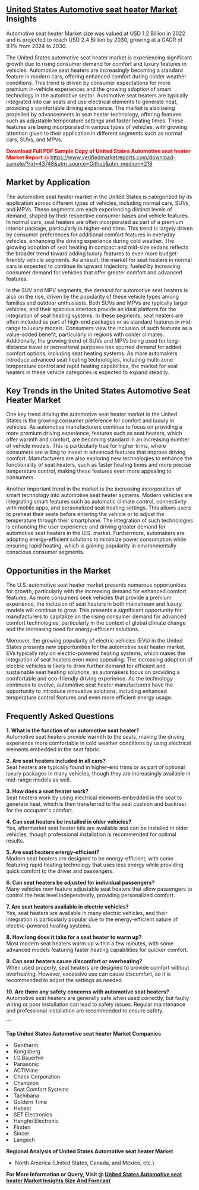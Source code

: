 <h2><a href="https://www.verifiedmarketreports.com/download-sample/?rid=43748&amp;utm_source=Github&amp;utm_medium=218" target="_blank">United States Automotive seat heater Market</a> Insights</h2><p>Automotive seat heater Market size was valued at USD 1.2 Billion in 2022 and is projected to reach USD 2.4 Billion by 2030, growing at a CAGR of 9.1% from 2024 to 2030.</p><p> <p>The United States automotive seat heater market is experiencing significant growth due to rising consumer demand for comfort and luxury features in vehicles. Automotive seat heaters are increasingly becoming a standard feature in modern cars, offering enhanced comfort during colder weather conditions. This trend is driven by consumer expectations for more premium in-vehicle experiences and the growing adoption of smart technology in the automotive sector. Automotive seat heaters are typically integrated into car seats and use electrical elements to generate heat, providing a comfortable driving experience. The market is also being propelled by advancements in seat heater technology, offering features such as adjustable temperature settings and faster heating times. These features are being incorporated in various types of vehicles, with growing attention given to their application in different segments such as normal cars, SUVs, and MPVs. <p><span class=""><span style="color: #ff0000;"><strong>Download Full PDF Sample Copy of United States Automotive seat heater Market Report</strong> @ </span><a href="https://www.verifiedmarketreports.com/download-sample/?rid=43748&amp;utm_source=Github&amp;utm_medium=218" target="_blank">https://www.verifiedmarketreports.com/download-sample/?rid=43748&amp;utm_source=Github&amp;utm_medium=218</a></span></p></p> <h2>Market by Application</h2> <p>The automotive seat heater market in the United States is categorized by its application across different types of vehicles, including normal cars, SUVs, and MPVs. These segments are each experiencing distinct levels of demand, shaped by their respective consumer bases and vehicle features. In normal cars, seat heaters are often incorporated as part of a premium interior package, particularly in higher-end trims. This trend is largely driven by consumer preferences for additional comfort features in everyday vehicles, enhancing the driving experience during cold weather. The growing adoption of seat heating in compact and mid-size sedans reflects the broader trend toward adding luxury features to even more budget-friendly vehicle segments. As a result, the market for seat heaters in normal cars is expected to continue its upward trajectory, fueled by increasing consumer demand for vehicles that offer greater comfort and advanced features. <p>In the SUV and MPV segments, the demand for automotive seat heaters is also on the rise, driven by the popularity of these vehicle types among families and outdoor enthusiasts. Both SUVs and MPVs are typically larger vehicles, and their spacious interiors provide an ideal platform for the integration of seat heating systems. In these segments, seat heaters are often included as part of high-end packages or as standard features in mid-range to luxury models. Consumers view the inclusion of such features as a value-added benefit, particularly in regions with colder climates. Additionally, the growing trend of SUVs and MPVs being used for long-distance travel or recreational purposes has spurred demand for added comfort options, including seat heating systems. As more automakers introduce advanced seat heating technologies, including multi-zone temperature control and rapid heating capabilities, the market for seat heaters in these vehicle categories is expected to expand steadily. <h2>Key Trends in the United States Automotive Seat Heater Market</h2> <p>One key trend driving the automotive seat heater market in the United States is the growing consumer preference for comfort and luxury in vehicles. As automotive manufacturers continue to focus on providing a more premium driving experience, features such as seat heaters, which offer warmth and comfort, are becoming standard in an increasing number of vehicle models. This is particularly true for higher trims, where consumers are willing to invest in advanced features that improve driving comfort. Manufacturers are also exploring new technologies to enhance the functionality of seat heaters, such as faster heating times and more precise temperature control, making these features even more appealing to consumers. <p>Another important trend in the market is the increasing incorporation of smart technology into automotive seat heater systems. Modern vehicles are integrating smart features such as automatic climate control, connectivity with mobile apps, and personalized seat heating settings. This allows users to preheat their seats before entering the vehicle or to adjust the temperature through their smartphone. The integration of such technologies is enhancing the user experience and driving greater demand for automotive seat heaters in the U.S. market. Furthermore, automakers are adopting energy-efficient solutions to minimize power consumption while ensuring rapid heating, which is gaining popularity in environmentally conscious consumer segments. <h2>Opportunities in the Market</h2> <p>The U.S. automotive seat heater market presents numerous opportunities for growth, particularly with the increasing demand for enhanced comfort features. As more consumers seek vehicles that provide a premium experience, the inclusion of seat heaters in both mainstream and luxury models will continue to grow. This presents a significant opportunity for manufacturers to capitalize on the rising consumer demand for advanced comfort technologies, particularly in the context of global climate change and the increasing need for energy-efficient solutions. <p>Moreover, the growing popularity of electric vehicles (EVs) in the United States presents new opportunities for the automotive seat heater market. EVs typically rely on electric-powered heating systems, which makes the integration of seat heaters even more appealing. The increasing adoption of electric vehicles is likely to drive further demand for efficient and sustainable seat heating solutions, as automakers focus on providing a comfortable and eco-friendly driving experience. As the technology continues to evolve, automotive seat heater manufacturers have the opportunity to introduce innovative solutions, including enhanced temperature control features and even more efficient energy usage. <h2>Frequently Asked Questions</h2> <p><strong>1. What is the function of an automotive seat heater?</strong><br>Automotive seat heaters provide warmth to the seats, making the driving experience more comfortable in cold weather conditions by using electrical elements embedded in the seat fabric.</p> <p><strong>2. Are seat heaters included in all cars?</strong><br>Seat heaters are typically found in higher-end trims or as part of optional luxury packages in many vehicles, though they are increasingly available in mid-range models as well.</p> <p><strong>3. How does a seat heater work?</strong><br>Seat heaters work by using electrical elements embedded in the seat to generate heat, which is then transferred to the seat cushion and backrest for the occupant's comfort.</p> <p><strong>4. Can seat heaters be installed in older vehicles?</strong><br>Yes, aftermarket seat heater kits are available and can be installed in older vehicles, though professional installation is recommended for optimal results.</p> <p><strong>5. Are seat heaters energy-efficient?</strong><br>Modern seat heaters are designed to be energy-efficient, with some featuring rapid heating technology that uses less energy while providing quick comfort to the driver and passengers.</p> <p><strong>6. Can seat heaters be adjusted for individual passengers?</strong><br>Many vehicles now feature adjustable seat heaters that allow passengers to control the heat level independently, providing personalized comfort.</p> <p><strong>7. Are seat heaters available in electric vehicles?</strong><br>Yes, seat heaters are available in many electric vehicles, and their integration is particularly popular due to the energy-efficient nature of electric-powered heating systems.</p> <p><strong>8. How long does it take for a seat heater to warm up?</strong><br>Most modern seat heaters warm up within a few minutes, with some advanced models featuring faster heating capabilities for quicker comfort.</p> <p><strong>9. Can seat heaters cause discomfort or overheating?</strong><br>When used properly, seat heaters are designed to provide comfort without overheating. However, excessive use can cause discomfort, so it is recommended to adjust the settings as needed.</p> <p><strong>10. Are there any safety concerns with automotive seat heaters?</strong><br>Automotive seat heaters are generally safe when used correctly, but faulty wiring or poor installation can lead to safety issues. Regular maintenance and professional installation are recommended to ensure safety.</p> ```</p><p><strong>Top United States Automotive seat heater Market Companies</strong></p><div data-test-id=""><p><li>Gentherm</li><li> Kongsberg</li><li> I.G.Bauerhin</li><li> Panasonic</li><li> ACTIVline</li><li> Check Corporation</li><li> Champion</li><li> Seat Comfort Systems</li><li> Tachibana</li><li> Goldern Time</li><li> Hxbest</li><li> SET Electronics</li><li> Hengfei Electronic</li><li> Firsten</li><li> Sincer</li><li> Langech</li></p><div><strong>Regional Analysis of&nbsp;United States Automotive seat heater Market</strong></div><ul><li dir="ltr"><p dir="ltr">North America&nbsp;(United States, Canada, and Mexico, etc.)</p></li></ul><p><strong>For More Information or Query, Visit @&nbsp;</strong><strong><a href="https://www.verifiedmarketreports.com/product/global-automotive-seat-heater-market-2019-by-manufacturers-regions-type-and-application-forecast-to-2024/?utm_source=Github&amp;utm_medium=218" target="_blank">United States Automotive seat heater Market Insights Size And Forecast</a></strong></p></div>
